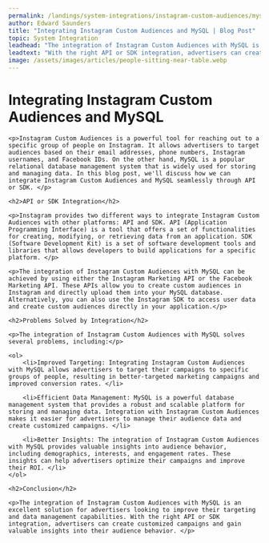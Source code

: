 ```yaml
---
permalink: /landings/system-integrations/instagram-custom-audiences/mysql
author: Edward Saunders
title: "Integrating Instagram Custom Audiences and MySQL | Blog Post"
topic: System Integration
leadhead: "The integration of Instagram Custom Audiences with MySQL is an excellent solution for advertisers looking to improve their targeting and data management capabilities"
leadtext: "With the right API or SDK integration, advertisers can create customized campaigns and gain valuable insights into their audience behavior."
image: /assets/images/articles/people-sitting-near-table.webp
---
```

<div class="arttext">	<h1>Integrating Instagram Custom Audiences and MySQL</h1>
	
	<p>Instagram Custom Audiences is a powerful tool for reaching out to a specific group of people on Instagram. It allows advertisers to target audiences based on their email addresses, phone numbers, Instagram usernames, and Facebook IDs. On the other hand, MySQL is a popular relational database management system that is widely used for storing and managing data. In this blog post, we'll discuss how we can integrate Instagram Custom Audiences and MySQL seamlessly through API or SDK. </p>

	<h2>API or SDK Integration</h2>

	<p>Instagram provides two different ways to integrate Instagram Custom Audiences with other platforms: API and SDK. API (Application Programming Interface) is a tool that offers a set of functionalities for creating, modifying, or retrieving data from an application. SDK (Software Development Kit) is a set of software development tools and libraries that allows developers to build applications for a specific platform. </p>

	<p>The integration of Instagram Custom Audiences with MySQL can be achieved by using either the Instagram Marketing API or the Facebook Marketing API. These APIs allow you to create custom audiences in Instagram and directly upload them into your MySQL database. Alternatively, you can also use the Instagram SDK to access user data and create custom audiences directly in your application.</p>

	<h2>Problems Solved by Integration</h2>

	<p>The integration of Instagram Custom Audiences with MySQL solves several problems, including:</p>

	<ol>
		<li>Improved Targeting: Integrating Instagram Custom Audiences with MySQL allows advertisers to target their campaigns to specific groups of people, resulting in better-targeted marketing campaigns and improved conversion rates. </li>

		<li>Efficient Data Management: MySQL is a powerful database management system that provides a robust and scalable platform for storing and managing data. Integration with Instagram Custom Audiences makes it easier for advertisers to manage their audience data and create customized campaigns. </li>

		<li>Better Insights: The integration of Instagram Custom Audiences with MySQL provides valuable insights into audience behavior, including demographics, interests, and engagement rates. These insights can help advertisers optimize their campaigns and improve their ROI. </li>
	</ol>

	<h2>Conclusion</h2>

	<p>The integration of Instagram Custom Audiences with MySQL is an excellent solution for advertisers looking to improve their targeting and data management capabilities. With the right API or SDK integration, advertisers can create customized campaigns and gain valuable insights into their audience behavior. </p>
</div>